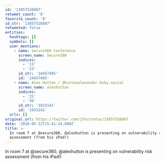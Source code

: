 ```yaml
---
id: '13857526887'
retweet_count: '0'
favorite_count: '0'
id_str: '13857526887'
retweeted: false
entities:
  hashtags: []
  symbols: []
  user_mentions:
    - name: Secure360 Conference
      screen_name: Secure360
      indices:
        - '13'
        - '23'
      id_str: '24457495'
      id: '24457495'
    - name: Alex Hutton / @huttonalexander.bsky.social
      screen_name: alexhutton
      indices:
        - '25'
        - '36'
      id_str: '1933141'
      id: '1933141'
  urls: []
original_url: https://twitter.com/jth/status/13857526887
date: '2010-05-12T15:41:24.000Z'
title: >-
  In room 7 at @secure360, @alexhutton is presenting on vulnerability risk
  assessment (from his iPad!)
---
```


In room 7 at @secure360, @alexhutton is presenting on vulnerability risk assessment (from his iPad!)